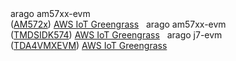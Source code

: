 <tr>
<td>arago</td>
<td>am57xx-evm<br/>(<a href ="http://www.ti.com/tool/TMDSIDK572">AM572x</a>)</td>
<td><a href="am572x_idk/aws_iot_greengrass/README.md">AWS IoT Greengrass</a></td>
<td colspan="4">&nbsp;</td>
</tr>

<tr>
<td>arago</td>
<td>am57xx-evm<br/>(<a href ="http://www.ti.com/tool/TMDSIDK574">TMDSIDK574</a>)</td>
<td><a href="am574x_idk/aws_iot_greengrass/README.md">AWS IoT Greengrass</a></td>
<td colspan="4">&nbsp;</td>
</tr>

<tr>
<td>arago</td>
<td>j7-evm<br/>(<a href="http://www.ti.com/tool/TDA4VMXEVM">TDA4VMXEVM</a>)</td>
<td><a href="TDA4VMXEVM/aws_iot_greengrass/README.md">AWS IoT Greengrass</a></td>
<td colspan="4">&nbsp;</td>
</tr>

